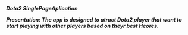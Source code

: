 <b/><i/>Dota2 SinglePageAplication

<b />Presentation:
The app is designed to atract Dota2 player that want to start playing with other players based on theyr best Heores.





